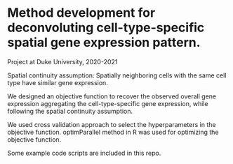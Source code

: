 # Method development for deconvoluting cell-type-specific spatial gene expression pattern. 

Project at Duke University, 2020-2021

Spatial continuity assumption: Spatially neighboring cells with the same cell type have similar gene expression. 

We designed an objective function to recover the observed overall gene expression aggregating the cell-type-specific gene expression, while following the spatial continuity assumption. 

We used cross validation approach to select the hyperparameters in the objective function. optimParallel method in R was used for optimizing the objective function. 

Some example code scripts are included in this repo. 
